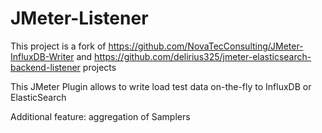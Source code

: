 # JMeter-Listener

This project is a fork of https://github.com/NovaTecConsulting/JMeter-InfluxDB-Writer and https://github.com/delirius325/jmeter-elasticsearch-backend-listener projects

This JMeter Plugin allows to write load test data on-the-fly to InfluxDB or ElasticSearch

Additional feature: aggregation of Samplers